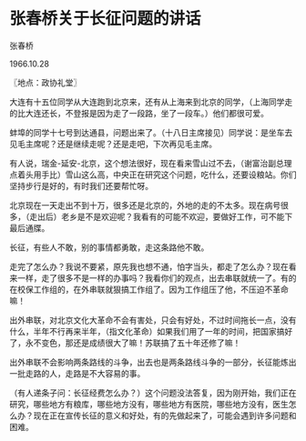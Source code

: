 # 张春桥关于长征问题的讲话

张春桥

1966.10.28

〖地点：政协礼堂〗

大连有十五位同学从大连跑到北京来，还有从上海来到北京的同学，（上海同学走的比大连还长，不登报是因为走了一段路，坐了一段车。）他们都很可爱。

蚌埠的同学十七号到达通县，问题出来了。（十八日主席接见）同学说：是坐车去见毛主席呢？还是继续走呢？还是走吧，下次再见毛主席。

有人说，瑞金-延安-北京，这个想法很好，现在看来雪山过不去，（谢富治副总理点着头用手比）雪山这么高，中央正在研究这个问题，吃什么，还要设粮站。你们坚持步行是好的，有时我们还要帮忙呀。

北京现在一天走出不到十万，很多还是北京的，外地的走的不太多。现在病号很多，（走出后）老乡是不是欢迎呢？我看有的可能不欢迎，要做好工作，可不能下最后通牒。

长征，有些人不敢，别的事情都勇敢，走这条路他不敢。

走完了怎么办？我说不要紧，原先我也想不通，怕字当头，都走了怎么办？现在看来一样，走了很多不是一样的办事吗？我看你们的观点，出去串联就统一了。有的在校保工作组的，在外串联就狠搞工作组了。因为工作组压了他，不压迫不革命嘛！

出外串联，对北京文化大革命不会有害处，只会有好处，不过时间拖长一点，没有什么，半年不行再来半年，（指文化革命）如果我们用了一年的时间，把国家搞好了，永不变色，那还是成绩很大了嘛！苏联搞了五十年还修了嘛！

出外串联不会影响两条路线的斗争，出去也是两条路线斗争的一部分，长征能炼出一批走路的人，走路是不大容易的事。

（有人递条子问：长征经费怎么办？）这个问题没法答复，因为刚开始，我们正在研究，哪些地方有粮库，哪些地方没有，哪些地方有医院，哪些地方没有，医生怎么办？现在正在宣传长征的意义和好处，有的先做起来了，可能会遇到许多问题和困难。